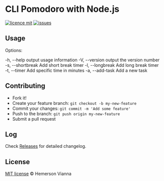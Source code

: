 # CLI Pomodoro with Node.js

[![licence mit](https://img.shields.io/badge/license-MIT-blue.svg?style=flat-square)](http://hemersonvianna.mit-license.org/)
[![issues](https://img.shields.io/github/issues/cli-tools/pomodoro-nodejs.svg?style=flat-square)](https://github.com/cli-tools/pomodoro-nodejs/issues)

## Usage

  Options:

   -h, --help             output usage information
   -V, --version          output the version number
   -s, --shortbreak       Add short break timer
   -l, --longbreak        Add long break timer
   -t, --timer <time>     Add specific time in minutes
   -a, --add-task <task>  Add a new task

## Contributing

- Fork it!
- Create your feature branch: `git checkout -b my-new-feature`
- Commit your changes: `git commit -m 'Add some feature'`
- Push to the branch: `git push origin my-new-feature`
- Submit a pull request

## Log

Check [Releases](https://github.com/cli-tools/pomodoro-nodejs/releases) for detailed changelog.

## License

[MIT license](http://hemersonvianna.mit-license.org/) © Hemerson Vianna
